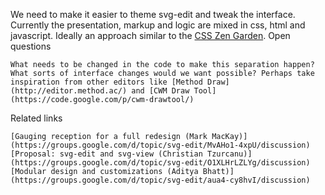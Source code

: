 We need to make it easier to theme svg-edit and tweak the interface. Currently the presentation, markup and logic are mixed in css, html and javascript. Ideally an approach similar to the [CSS Zen Garden](http://www.csszengarden.com/).
Open questions

    What needs to be changed in the code to make this separation happen?
    What sorts of interface changes would we want possible? Perhaps take inspiration from other editors like [Method Draw](http://editor.method.ac/) and [CWM Draw Tool](https://code.google.com/p/cwm-drawtool/)

Related links

    [Gauging reception for a full redesign (Mark MacKay)](https://groups.google.com/d/topic/svg-edit/MvAHo1-4xpU/discussion)
    [Proposal: svg-edit and svg-view (Christian Tzurcanu)](https://groups.google.com/d/topic/svg-edit/O1XLHrLZLYg/discussion)
    [Modular design and customizations (Aditya Bhatt)](https://groups.google.com/d/topic/svg-edit/aua4-cy8hvI/discussion)
